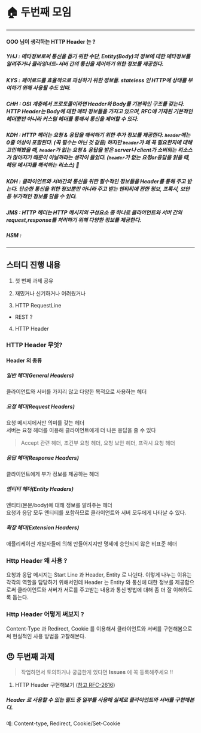 # :house: 두번째 모임

<hr>

#### OOO 님이 생각하는 HTTP Header 는 ?

##### YHJ : 메타정보로써 통신을 돕기 위한 수단, Entity(Body)의 정보에 대한 메타정보를 알려주거나 클라잉너트-서버 간의 통신을 제어하기 위한 정보를 제공한다.
##### KYS : 페이로드를 효율적으로 파싱하기 위한 정보들. stateless 인 HTTP에 상태를 부여하기 위해 사용될 수도 있따.
##### CHH : OSI 계층에서 프로토콜이라면 Header와 Body를 기본적인 구조를 갖는다. HTTP Header는 Body에 대한 메타 정보들을 가지고 있으며, RFC에 기재된 기본적인 헤더뿐만 아니라 커스텀 헤더를 통해서 통신을 제어할 수 있다. 
##### KDH : HTTP 헤더는 요청 & 응답을 해석하기 위한 **추가 정보**를 제공한다. `header`에는 0줄 이상이 포함된다. (꼭 필수는 아닌 것 같음) 하지만 `header`가 왜 꼭 필요한지에 대해 고민해봤을 때, `header`가 없는 요청 & 응답을 받은 server나 client가 소비되는 리소스가 많아지기 때문이 아닐까라는 생각이 들었다. (`header`가 없는 요청or응답을 읽을 때, 해당 메시지를 해석하는 리소스) 🤔
##### KDH : 클라이언트와 서버간의 통신을 위한 필수적인 정보들을 Header를 통해 주고 받는다. 단순한 통신을 위한 정보뿐만 아니라 주고 받는 엔티티에 관한 정보, 프록시, 보안 등 부가적인 정보를 담을 수 있다. 
##### JMS : HTTP 헤더는 HTTP 메시지의 구성요소 중 하나로 클라이언트와 서버 간의 request,response를 처리하기 위해 다양한 정보를 제공한다. 
##### HSM : 

<hr>

## 스터디 진행 내용

1. 첫 번째 과제 공유

2. 재밌거나 신기하거나 어려웠거나

3. HTTP RequestLine

  - REST ?

4. HTTP Header

### HTTP Header 무엇?

#### Header 의 종류 

##### 일반 헤더(General Headers)
클라이언트와 서버를 가지리 않고 다양한 목적으로 사용하는 헤더<br>

##### 요청 헤더(Request Headers)
요청 메시지에서만 의미를 갖는 헤더<br>
서버는 요청 헤더를 이용해 클라이언트에게 더 나은 응답을 줄 수 있다

> Accept 관련 헤더, 조건부 요청 헤더, 요청 보안 헤더, 프락시 요청 헤더

##### 응답 헤더(Response Headers)
클라이언트에게 부가 정보를 제공하는 헤더

##### 엔티티 헤더(Entity Headers)
엔티티(본문/body)에 대해 정보를 알려주는 헤더<br>
요청과 응답 모두 엔티티를 포함하므로 클라이언트와 서버 모두에게 나타날 수 있다.

##### 확장 헤더(Extension Headers)
애플리케이션 개발자들에 의해 만들어지지만 명세에 승인되지 않은 비표준 헤더

### Http Header 왜 사용 ?

요청과 응답 메시지는 Start Line 과 Header, Entity 로 나뉜다.
이렇게 나누는 이유는 각각의 역할을 담당하기 위해서인데 Header 는 Entity 와 통신에 대한 정보를 제공함으로써 클라이언트와 서버가
서로를 주고받는 내용과 통신 방법에 대해 좀 더 잘 이해하도록 돕는다.

### Http Header 어떻게 써보지 ?

Content-Type 과 Redirect, Cookie 를 이용해서 클라이언트와 서버를 구현해봄으로써 현실적인 사용 방법을 고찰해본다.

## :angry: 두번째 과제

> 작업하면서 토의하거나 궁금한게 있다면 **Issues** 에 꼭 등록해주세요 !!

1. HTTP Header 구현해보기 ([참고 RFC-2616](https://tools.ietf.org/html/rfc2616#page-31))

##### Header 로 사용할 수 있는 필드 중 일부를 사용해 실제로 클라이언트와 서버를 구현해본다.

예: Content-type, Redirect, Cookie/Set-Cookie

